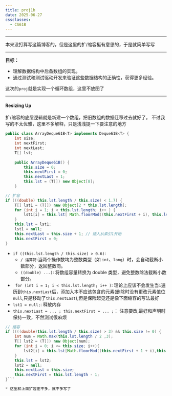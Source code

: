 ```yaml
---
title: proj1b
date: 2025-06-27
cssclasses:
  - CS61B
---
```

---
本来没打算写这篇博客的，但是这里的扩/缩容挺有意思的，于是就简单写写

---

**目标：** 
* 理解数据结构中后备数组的实现。
* 通过测试和测试驱动开发来验证这些数据结构的正确性，获得更多经验。  

这次的`proj`就是实现一个循环数组，这里不放图了

---
#### Resizing Up 

扩/缩容的底层逻辑就是新建一个数组，把旧数组的数据迁移过去就好了。
不过我写的不太优雅，这里不多解释，只是浅浅提一下要注意的地方

```java
public class ArrayDeque61B<T> implements Deque61B<T> {  
    int size;  
    int nextFirst;  
    int nextLast;  
    T[] lst;  
  
    public ArrayDeque61B() {  
        this.size = 0;  
        this.nextFirst = 0;  
        this.nextLast = 1;  
        this.lst = (T[]) new Object[8];  
    }
```

```java 
// 扩容
if (((double) this.lst.length / this.size) < 1.7) {  
    T[] lst1 = (T[]) new Object[2 * this.lst.length];  
    for (int i = 1; i < this.lst.length; i++ ) {  
        lst1[i] = this.lst[ Math.floorMod((this.nextFirst + i), this.lst.length)]; 
    }  
    this.lst = lst1;  
    lst1 = null;  
    this.nextLast = this.size + 1; // 插入从索引1开始  
    this.nextFirst = 0;  
}
```

* `if ((this.lst.length / this.size) > 0.6)`: 
	* `/ 运算符`:当两个操作数均为整数类型（如 `int`、`long`）时，会自动截断小数部分，返回整数商。
	* `((double) ...)`: 将数组容量转换为 double 类型，避免整数除法截断小数部分。
* ` for (int i = 1; i < this.lst.length; i++ )`: 理论上应该不会发生当`i`遍历到`this.nextLast`后，添加入本不应该包含的元素(删除时没有更改元素值位`null`,只是移动了`this.nestLast`),但是保险起见还是像下面缩容的写法最好
* `lst1 = null;`: 释放内存  
* `this.nextLast = ... ; this.nextFirst = ... ;`： 注意要改,最好和声明时保持一致，不然测试很麻烦


```java
// 缩容
if ((((double)this.lst.length / this.size) > 3) && this.size != 0) {  
    int num = Math.max(this.lst.length / 2 ,3);  
    T[] lst2 = (T[]) new Object[num];  
    for (int i = 0; i <= this.size; i++){  
        lst2[i] = this.lst[Math.floorMod((this.nextFirst + 1 + i),this.lst.length)];  
    }  
    this.lst = lst2;  
    lst2 = null;  
    this.nextLast = this.size;  
    this.nextFirst = this.lst.length - 1;  
}```

* 这里和上面扩容差不多，就不多写了